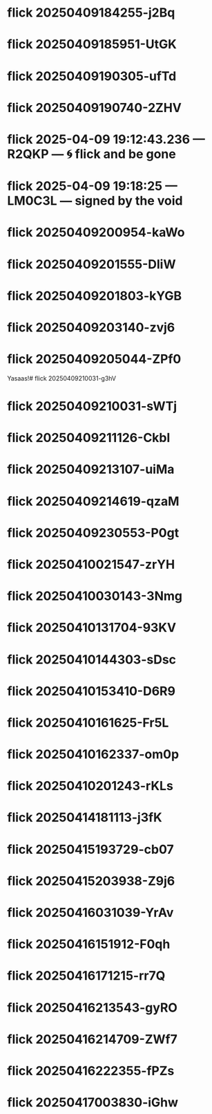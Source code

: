 # flick 20250409184255-j2Bq
# flick 20250409185951-UtGK
# flick 20250409190305-ufTd
# flick 20250409190740-2ZHV
# flick 2025-04-09 19:12:43.236 — R2QKP — 🌀 flick and be gone
# flick 2025-04-09 19:18:25 — LM0C3L — signed by the void
# flick 20250409200954-kaWo
# flick 20250409201555-DliW
# flick 20250409201803-kYGB
# flick 20250409203140-zvj6
# flick 20250409205044-ZPf0
Yasaas!# flick 20250409210031-g3hV
# flick 20250409210031-sWTj
# flick 20250409211126-Ckbl
# flick 20250409213107-uiMa
# flick 20250409214619-qzaM
# flick 20250409230553-P0gt
# flick 20250410021547-zrYH
# flick 20250410030143-3Nmg
# flick 20250410131704-93KV
# flick 20250410144303-sDsc
# flick 20250410153410-D6R9
# flick 20250410161625-Fr5L
# flick 20250410162337-om0p
# flick 20250410201243-rKLs
# flick 20250414181113-j3fK
# flick 20250415193729-cb07
# flick 20250415203938-Z9j6
# flick 20250416031039-YrAv
# flick 20250416151912-F0qh
# flick 20250416171215-rr7Q
# flick 20250416213543-gyRO
# flick 20250416214709-ZWf7
# flick 20250416222355-fPZs
# flick 20250417003830-iGhw
